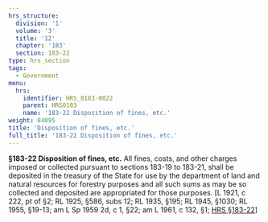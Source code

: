 ```yaml
---
hrs_structure:
  division: '1'
  volume: '3'
  title: '12'
  chapter: '183'
  section: 183-22
type: hrs_section
tags:
  - Government
menu:
  hrs:
    identifier: HRS_0183-0022
    parent: HRS0183
    name: '183-22 Disposition of fines, etc.'
weight: 84095
title: 'Disposition of fines, etc.'
full_title: '183-22 Disposition of fines, etc.'
---
```

**§183-22 Disposition of fines, etc.** All fines, costs, and other charges imposed or collected pursuant to sections 183-19 to 183-21, shall be deposited in the treasury of the State for use by the department of land and natural resources for forestry purposes and all such sums as may be so collected and deposited are appropriated for those purposes. [L 1921, c 222, pt of §2; RL 1925, §586, subs 12; RL 1935, §195; RL 1945, §1030; RL 1955, §19-13; am L Sp 1959 2d, c 1, §22; am L 1961, c 132, §1; [HRS §183-22](/title-12/chapter-183/section-183-22/)]